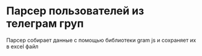 <h1>Парсер пользователей из телеграм груп</h1>
<p>Парсер собирает данные с помощью библиотеки gram js и сохраняет их в excel файл</p>
